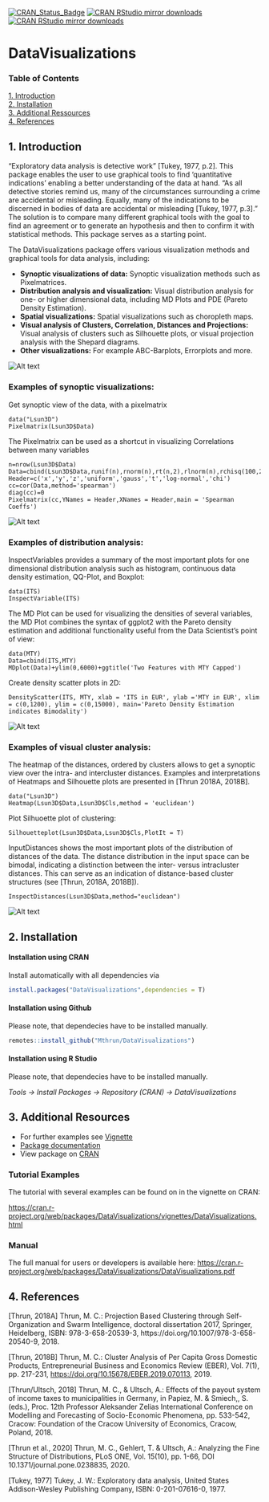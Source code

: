 [![CRAN_Status_Badge](http://www.r-pkg.org/badges/version/DataVisualizations)](https://cran.r-project.org/package=DataVisualizations)
[![CRAN RStudio mirror downloads](https://cranlogs.r-pkg.org/badges/grand-total/DataVisualizations?color=blue)](https://r-pkg.org/pkg/DataVisualizations)
[![CRAN RStudio mirror downloads](https://cranlogs.r-pkg.org/badges/last-month/DataVisualizations?color=green)](https://r-pkg.org/pkg/DataVisualizations)

# DataVisualizations

### Table of Contents  
[1. Introduction](#introduction)  
[2. Installation](#installation)  
[3. Additional Ressources](#additional)  
[4. References](#references)  



## 1. Introduction
<a name="introduction"/>

“Exploratory data analysis is detective work” [Tukey, 1977, p.2]. This package enables the user to use graphical tools to find ‘quantitative indications’ enabling a better understanding of the data at hand. “As all detective stories remind us, many of the circumstances surrounding a crime are accidental or misleading. Equally, many of the indications to be discerned in bodies of data are accidental or misleading [Tukey, 1977, p.3].” The solution is to compare many different graphical tools with the goal to find an agreement or to generate an hypothesis and then to confirm it with statistical methods. This package serves as a starting point.

The DataVisualizations package offers various visualization methods and graphical tools for data analysis, including:
- **Synoptic visualizations of data:** Synoptic visualization methods such as Pixelmatrices.
- **Distribution analysis and visualization:** Visual distribution analysis for one- or higher dimensional data, including MD Plots and PDE (Pareto Density Estimation).
- **Spatial visualizations:** Spatial visualizations such as choropleth maps.
- **Visual analysis of Clusters, Correlation, Distances and Projections:** Visual analysis of clusters such as Silhouette plots, or visual projection analysis with the Shepard diagrams.
- **Other visualizations:** For example ABC-Barplots, Errorplots and more.

![Alt text](images/DataVisCollage.png)


### Examples of synoptic visualizations:

Get synoptic view of the data, with a pixelmatrix

```{}
data("Lsun3D")
Pixelmatrix(Lsun3D$Data)
```

The Pixelmatrix can be used as a shortcut in visualizing Correlations between many variables

```{}
n=nrow(Lsun3D$Data)
Data=cbind(Lsun3D$Data,runif(n),rnorm(n),rt(n,2),rlnorm(n),rchisq(100,2))
Header=c('x','y','z','uniform','gauss','t','log-normal','chi')
cc=cor(Data,method='spearman')
diag(cc)=0
Pixelmatrix(cc,YNames = Header,XNames = Header,main = 'Spearman Coeffs')
```

![Alt text](images/SynopticCollage.png)


### Examples of distribution analysis:
                    
InspectVariables provides a summary of the most important plots for one dimensional distribution analysis such as histogram, continuous data density estimation, QQ-Plot, and Boxplot:
```{}
data(ITS)
InspectVariable(ITS)
```

The MD Plot can be used for visualizing the densities of several variables, the MD Plot combines the syntax of ggplot2 with the Pareto density estimation and additional functionality useful from the Data Scientist’s point of view:
```{}
data(MTY)
Data=cbind(ITS,MTY)
MDplot(Data)+ylim(0,6000)+ggtitle('Two Features with MTY Capped')
```

Create density scatter plots in 2D:
```{}
DensityScatter(ITS, MTY, xlab = 'ITS in EUR', ylab ='MTY in EUR', xlim = c(0,1200), ylim = c(0,15000), main='Pareto Density Estimation indicates Bimodality')
```

![Alt text](images/DistributionAnalysisCollage.png)
                      
### Examples of visual cluster analysis:

The heatmap of the distances, ordered by clusters allows to get a synoptic view over the intra- and intercluster distances. Examples and interpretations of Heatmaps and Silhouette plots are presented in [Thrun 2018A, 2018B].
```{}
data("Lsun3D")
Heatmap(Lsun3D$Data,Lsun3D$Cls,method = 'euclidean')
```

Plot Silhuoette plot of clustering:
```{}
Silhouetteplot(Lsun3D$Data,Lsun3D$Cls,PlotIt = T)
```

InputDistances shows the most important plots of the distribution of distances of the data. The distance distribution in the input space can be bimodal, indicating a distinction between the inter- versus intracluster distances. This can serve as an indication of distance-based cluster structures (see [Thrun, 2018A, 2018B]).
```{}
InspectDistances(Lsun3D$Data,method="euclidean")
```

![Alt text](images/ClusterAnalysisCollage.png)


## 2. Installation
<a name="installation"/>

#### Installation using CRAN
Install automatically with all dependencies via

```R
install.packages("DataVisualizations",dependencies = T)
```

#### Installation using Github
Please note, that dependecies have to be installed manually.

```R
remotes::install_github("Mthrun/DataVisualizations")
```

#### Installation using R Studio
Please note, that dependecies have to be installed manually.

*Tools -> Install Packages -> Repository (CRAN) -> DataVisualizations*


## 3. Additional Resources
<a name="additional"/>

- For further examples see [Vignette](https://cran.r-project.org/web/packages/DataVisualizations/vignettes/DataVisualizations.html)
- [Package documentation](https://cran.r-project.org/web/packages/DataVisualizations/DataVisualizations.pdf)
- View package on [CRAN](https://cran.r-project.org/web/packages/DataVisualizations/index.html)

### Tutorial Examples

The tutorial with several examples can be found on in the vignette on CRAN:

https://cran.r-project.org/web/packages/DataVisualizations/vignettes/DataVisualizations.html


### Manual

The full manual for users or developers is available here:
https://cran.r-project.org/web/packages/DataVisualizations/DataVisualizations.pdf


## 4. References
<a name="references"/>
[Thrun, 2018A] Thrun, M. C.: Projection Based Clustering through Self-Organization and Swarm Intelligence, doctoral dissertation 2017, Springer, Heidelberg, ISBN: 978-3-658-20539-3, https://doi.org/10.1007/978-3-658-20540-9, 2018.

[Thrun, 2018B] Thrun, M. C.: Cluster Analysis of Per Capita Gross Domestic Products, Entrepreneurial Business and Economics Review (EBER), Vol. 7(1), pp. 217-231, https://doi.org/10.15678/EBER.2019.070113, 2019.

[Thrun/Ultsch, 2018] Thrun, M. C., & Ultsch, A.: Effects of the payout system of income taxes to municipalities in Germany, in Papiez, M. & Smiech,, S. (eds.), Proc. 12th Professor Aleksander Zelias International Conference on Modelling and Forecasting of Socio-Economic Phenomena, pp. 533-542, Cracow: Foundation of the Cracow University of Economics, Cracow, Poland, 2018.

[Thrun et al., 2020] Thrun, M. C., Gehlert, T. & Ultsch, A.: Analyzing the Fine Structure of Distributions, PLoS ONE, Vol. 15(10), pp. 1-66, DOI 10.1371/journal.pone.0238835, 2020.

[Tukey, 1977] Tukey, J. W.: Exploratory data analysis, United States Addison-Wesley Publishing Company, ISBN: 0-201-07616-0, 1977.
 


